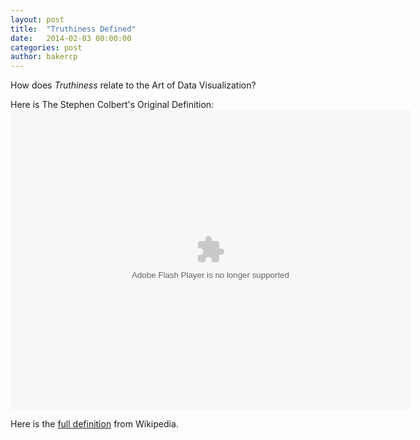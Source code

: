 ```yaml
---
layout: post
title:  "Truthiness Defined"
date:   2014-02-03 00:00:00
categories: post
author: bakercp
---
```


How does _Truthiness_ relate to the Art of Data Visualization?

Here is The Stephen Colbert's Original Definition:
<embed style="display:block" src="http://media.mtvnservices.com/mgid:cms:video:colbertnation.com:24039" width="640" height="480" type="application/x-shockwave-flash" wmode="window" allowFullscreen="true" flashvars="autoPlay=false" allowscriptaccess="always" allownetworking="all" bgcolor="#000000"></embed>

Here is the [full definition](http://en.wikipedia.org/wiki/Truthiness) from Wikipedia.
